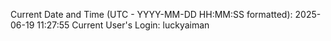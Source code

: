Current Date and Time (UTC - YYYY-MM-DD HH:MM:SS formatted): 2025-06-19 11:27:55
Current User's Login: luckyaiman
